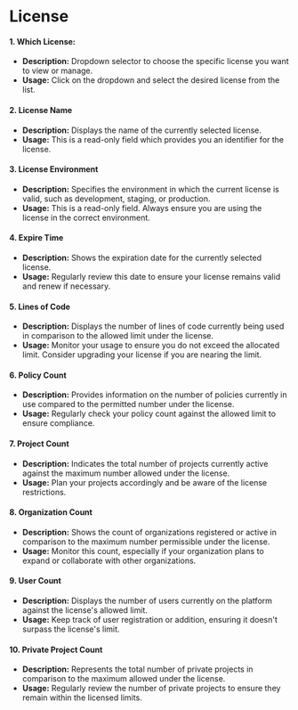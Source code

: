 # License

#### **1. Which License:**

* **Description:** Dropdown selector to choose the specific license you want to view or manage.
* **Usage:** Click on the dropdown and select the desired license from the list.

#### **2. License Name**

* **Description:** Displays the name of the currently selected license.
* **Usage:** This is a read-only field which provides you an identifier for the license.

#### **3. License Environment**

* **Description:** Specifies the environment in which the current license is valid, such as development, staging, or production.
* **Usage:** This is a read-only field. Always ensure you are using the license in the correct environment.

#### **4. Expire Time**

* **Description:** Shows the expiration date for the currently selected license.
* **Usage:** Regularly review this date to ensure your license remains valid and renew if necessary.

#### **5. Lines of Code**

* **Description:** Displays the number of lines of code currently being used in comparison to the allowed limit under the license.
* **Usage:** Monitor your usage to ensure you do not exceed the allocated limit. Consider upgrading your license if you are nearing the limit.

#### **6. Policy Count**

* **Description:** Provides information on the number of policies currently in use compared to the permitted number under the license.
* **Usage:** Regularly check your policy count against the allowed limit to ensure compliance.

#### **7. Project Count**

* **Description:** Indicates the total number of projects currently active against the maximum number allowed under the license.
* **Usage:** Plan your projects accordingly and be aware of the license restrictions.

#### **8. Organization Count**

* **Description:** Shows the count of organizations registered or active in comparison to the maximum number permissible under the license.
* **Usage:** Monitor this count, especially if your organization plans to expand or collaborate with other organizations.

#### **9. User Count**

* **Description:** Displays the number of users currently on the platform against the license's allowed limit.
* **Usage:** Keep track of user registration or addition, ensuring it doesn't surpass the license's limit.

#### **10. Private Project Count**

* **Description:** Represents the total number of private projects in comparison to the maximum allowed under the license.
* **Usage:** Regularly review the number of private projects to ensure they remain within the licensed limits.
